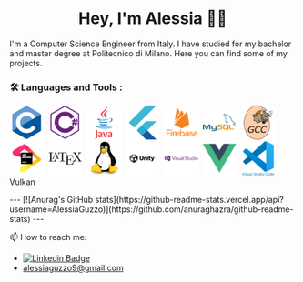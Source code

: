 <h1 align='center'>
  Hey, I'm Alessia 👩‍💻
</h1>


<div>
I'm a Computer Science Engineer from Italy. I have studied for my bachelor and master degree at Politecnico di Milano.
Here you can find some of my projects.

### :hammer_and_wrench: Languages and Tools :
  
<img src="https://github.com/devicons/devicon/blob/master/icons/c/c-original.svg" title="C"  alt="C" width="60" height="60"/>&nbsp;
<img src="https://github.com/devicons/devicon/blob/master/icons/csharp/csharp-line.svg" title="C#"  alt="C#" width="60" height="60"/>&nbsp;
<img src="https://github.com/devicons/devicon/blob/master/icons/java/java-original-wordmark.svg" title="Java" alt="Java" width="60" height="60"/>&nbsp;
<img src="https://github.com/devicons/devicon/blob/master/icons/flutter/flutter-original.svg" title="Flutter" alt="Flutter" width="60" height="60"/>&nbsp;
<img src="https://github.com/devicons/devicon/blob/master/icons/firebase/firebase-plain-wordmark.svg" title="Firebase" alt="Firebase" width="60" height="60"/>&nbsp;
<img src="https://github.com/devicons/devicon/blob/master/icons/mysql/mysql-original-wordmark.svg" title="MySQL"  alt="MySQL" width="60" height="60"/>&nbsp;
<img src="https://github.com/devicons/devicon/blob/master/icons/gcc/gcc-original.svg" title="Gcc"  alt="Gcc" width="60" height="60"/>&nbsp;
<img src="https://github.com/devicons/devicon/blob/master/icons/jetbrains/jetbrains-original.svg" title="JetBrains" alt="Git" width="60" height="60"/>&nbsp;
<img src="https://github.com/devicons/devicon/blob/master/icons/latex/latex-original.svg" title="LateX" alt="LateX" width="60" height="60"/>&nbsp;
<img src="https://github.com/devicons/devicon/blob/master/icons/linux/linux-original.svg" title="Linux" alt="Linux" width="60" height="60"/>&nbsp;
<img src="https://github.com/devicons/devicon/blob/master/icons/unity/unity-original-wordmark.svg" title="Unity" alt="Unity" width="60" height="60"/>&nbsp;
<img src="https://github.com/devicons/devicon/blob/master/icons/visualstudio/visualstudio-plain-wordmark.svg" title="VisualStudio" alt="VisualStudio" width="60" height="60"/>&nbsp;
<img src="https://github.com/devicons/devicon/blob/master/icons/vuejs/vuejs-original.svg" title="Vue" alt="Vue" width="60" height="60"/>&nbsp;
<img src="https://github.com/devicons/devicon/blob/master/icons/vscode/vscode-original-wordmark.svg" title="VSCode" alt="VSCode" width="60" height="60"/>&nbsp;
Vulkan &nbsp;
   
</div>
---
[![Anurag's GitHub stats](https://github-readme-stats.vercel.app/api?username=AlessiaGuzzo)](https://github.com/anuraghazra/github-readme-stats)
---
  
📫 How to reach me:
- [![Linkedin Badge](https://img.shields.io/badge/-alessia-blue?style=flat&logo=Linkedin&logoColor=white)](https://www.linkedin.com/in/alessia-guzzo/)
- alessiaguzzo9@gmail.com
###
